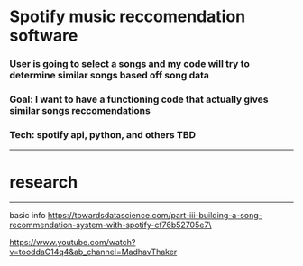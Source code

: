 # Spotify music reccomendation software
### User is going to select a songs and my code will try to determine similar songs based off song data 
### Goal: I want to have a functioning code that actually gives similar songs reccomendations 
### Tech: spotify api, python, and others TBD

___
# research 
___





basic info
https://towardsdatascience.com/part-iii-building-a-song-recommendation-system-with-spotify-cf76b52705e7\


https://www.youtube.com/watch?v=tooddaC14q4&ab_channel=MadhavThaker
